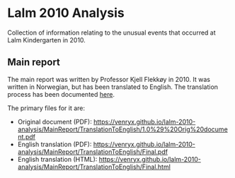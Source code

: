 # Lalm 2010 Analysis

Collection of information relating to the unusual events that occurred at Lalm Kindergarten in 2010.

## Main report

The main report was written by Professor Kjell Flekkøy in 2010. It was written in Norwegian, but has been translated to English. The translation process has been documented [here](https://github.com/Venryx/lalm-2010-analysis/tree/master/MainReport/TranslationToEnglish).

The primary files for it are:
* Original document (PDF): https://venryx.github.io/lalm-2010-analysis/MainReport/TranslationToEnglish/1.0%29%20Orig%20document.pdf
* English translation (PDF): https://venryx.github.io/lalm-2010-analysis/MainReport/TranslationToEnglish/Final.pdf
* English translation (HTML): https://venryx.github.io/lalm-2010-analysis/MainReport/TranslationToEnglish/Final.html